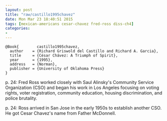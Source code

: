 ```yaml
---
layout: post
title: "raw/castillo1995chavez"
date: Mon Mar 23 18:40:51 2015
tags: [mexican-americans cesar-chavez fred-ross diss-ch4]
categories: 
- 
---
```


~~~~~{.bib}
@Book{        castillo1995chavez,
  author    = {Richard Griswold del Castillo and Richard A. Garcia},
  title     = {César Chávez: A Triumph of Spirit},
  year      = {1995},
  address   = {Norman},
  publisher = {University of Oklahoma Press}
}
~~~~~

p. 24: Fred Ross worked closely with Saul Alinsky's Community Service
Organization (CSO) and began his work in Los Angeles focusing on voting
rights, voter registration, community education, housing discrimination,
and police brutality. 

p. 24: Ross arrived in San Jose in the early 1950s to establish another
CSO. He got Cesar Chavez's name from Father McDonnell.


